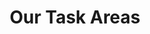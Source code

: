 ---
title: Our Task Areas
icon: "tabler:subtask"
href: /about/task-areas
summary: "DataPLANT is organized into four task areas, each with a specific focus and set of objectives."
---